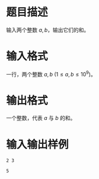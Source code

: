 # 题目描述

输入两个整数 $a,b$，输出它们的和。

# 输入格式

一行，两个整数 $a,b~(1 \leq a,b \leq 10^9)$。

# 输出格式

一个整数，代表 $a$ 与 $b$ 的和。

# 输入输出样例

```input1
2 3
```

```output1
5
```
